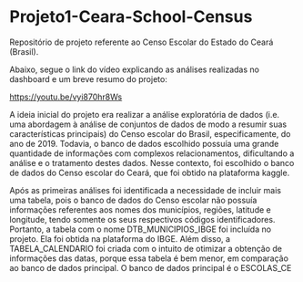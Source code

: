 # Projeto1-Ceara-School-Census
Repositório de projeto referente ao Censo Escolar do Estado do Ceará (Brasil).

Abaixo, segue o link do vídeo explicando as análises realizadas no dashboard e um breve resumo do projeto:

https://youtu.be/vyi870hr8Ws


A ideia inicial do projeto era realizar a análise exploratória de dados (i.e. uma 
abordagem à análise de conjuntos de dados de modo a resumir suas características 
principais) do Censo escolar do Brasil, especificamente, do ano de 2019.
Todavia, o banco de dados escolhido possuía uma grande quantidade de informações 
com complexos relacionamentos, dificultando a análise e o tratamento destes 
dados. 
Nesse contexto, foi escolhido o banco de dados do Censo escolar do Ceará, que foi 
obtido na plataforma kaggle.

Após as primeiras análises foi identificada a necessidade de incluir mais uma tabela, 
pois o banco de dados do Censo escolar não possuía informações referentes aos 
nomes dos municípios, regiões, latitude e longitude, tendo somente os seus 
respectivos códigos identificadores.
Portanto, a tabela com o nome DTB_MUNICIPIOS_IBGE foi incluída no projeto. Ela foi 
obtida na plataforma do IBGE. 
Além disso, a TABELA_CALENDARIO foi criada com o intuito de otimizar a obtenção 
de informações das datas, porque essa tabela é bem menor, em comparação ao 
banco de dados principal.
O banco de dados principal é o ESCOLAS_CE
